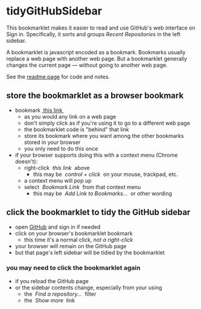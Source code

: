 # tidyGitHubSidebar
This bookmarklet makes it easier to read and use
GitHub's web interface on Sign in.
Specifically, it sorts and groups _Recent Repositories_ in the left sidebar.

A bookmarklet is javascript encoded as a bookmark.
Bookmarks usually replace a web page with another web page.
But a bookmarklet generally changes the current page — without going to another web page.

See the [readme page](https://github.com/wdn5e-virginia-edu/tidyGitHubSidebar/readme)
for code and notes.
## store the bookmarklet as a browser bookmark
- bookmark <a href="javascript:(function organizeGitHubSidebar() { 'use strict'; /*REMOVE ANY H2 FROM PREVIOUS BKMKLET RUN*/ for (let h2 of document.querySelectorAll('h2.github-sidecar-bkmklet')) { h2.remove(); } const ulQuerySelector = 'aside div.js-repos-container div.js-repos-container ul'; const lisObject = { }; const ulsObject = { }; /*FIXUP EACH LI, DETERMINE WHICH ULS ARE NEEDED*/ for (let li of document.querySelectorAll(ulQuerySelector + ' li')) { const liKey = li.dataset.liKey || li.innerText.trim(); const parts = liKey.split('/'); if (parts.length == 2) { const ulKey = parts[0]; ulsObject[ulKey] = null; /*make empty slot to fill below*/ lisObject[liKey] = li; li.querySelector('li div div a').innerText = parts[1]; li.dataset.liKey = liKey; } } const ulKeys = Object.keys(ulsObject).sort(); /*ADD ANY ADDITIONAL ULS NEEDED*/ const uls0 = document.querySelector(ulQuerySelector); for (let i = document.querySelectorAll(ulQuerySelector).length; i < ulKeys.length; i += 1) { uls0.before(uls0.cloneNode()); } const uls = document.querySelectorAll(ulQuerySelector); /*ASSIGN EACH UL A KEY IN ORDER*/ for (let i = 0; i < ulKeys.length; i += 1) { ulsObject[ ulKeys[i] ] = uls[i]; /*fill empty slot made above*/ } /*MOVE EACH LI TO ITS CORRESPONDING UL*/ for (let liKey of Object.keys(lisObject).sort()) { const parts = liKey.split('/'); if (parts.length == 2) { const ulKey = parts[0]; const li = lisObject[liKey]; const ul = ulsObject[ulKey]; ul.append(li); } } /*REMOVE ANY UL WITH EMPTY LI; PREPEND LABELING H2*/ const h2_template = document.querySelector('h2').cloneNode(); h2_template.classList.add('github-sidecar-bkmklet'); h2_template.style.marginTop = '20px'; for (let i = 0; i < uls.length; i += 1) { const ul = uls[i]; const lis = ul.querySelectorAll('li'); if (lis && lis.length > 0) { const ulKey = ulKeys[i]; const h2 = h2_template.cloneNode(); h2.innerText = ulKey; ul.before(h2); } else { const pES = ul.previousElementSibling; if (pES && pES.tagName.toUpperCase() == 'H2') { pES.remove(); } ul.remove(); } } })();">&nbsp;this link&nbsp;</a>
	- as you would any link on a web page
	- don't simply click as if you're using it to go to a different web page
	- the bookmarklet code is "behind" that link
	- store its bookmark where you want among the other bookmarks stored in your browser
	- you only need to do this once
- if your browser supports doing this with a context menu (Chrome doesn't):
	- right-click _&nbsp;this link&nbsp;_ above
		- this may be _&nbsp;control + click&nbsp;_ on your mouse, trackpad, etc.
	- a context menu will pop up
	- select _&nbsp;Bookmark Link&nbsp;_ from that context menu
		- this may be _&nbsp;Add Link to Bookmarks...&nbsp;_ or other wording
## click the bookmarklet to tidy the GitHub sidebar
- open [GitHub](https://github.com/) and sign in if needed
- click on your browser's bookmarklet bookmark
	- this time it's a normal click, *not a right-click*
- your browser will remain on the GitHub page
- but that page's left sidebar will be tidied by the bookmarklet


### you may need to click the bookmarklet again
- if you reload the GitHub page
- or the sidebar contents change, especially from your using
	- the _&nbsp;Find a repository...&nbsp;_ filter
	- the _&nbsp;Show more&nbsp;_ link